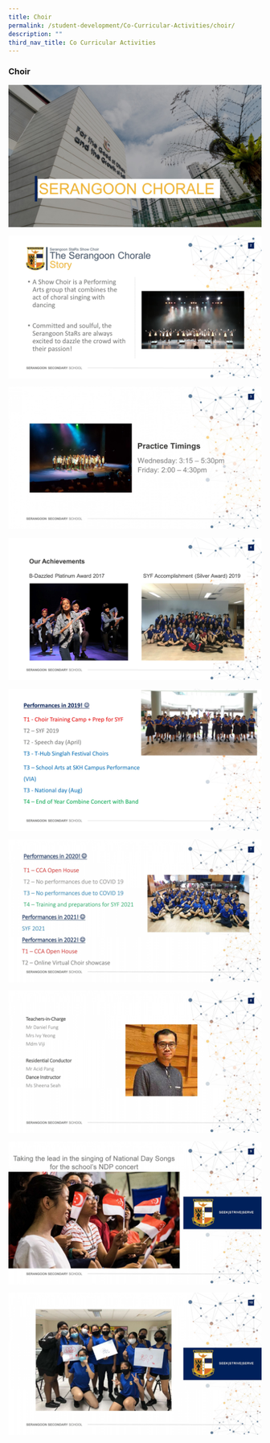 ```yaml
---
title: Choir
permalink: /student-development/Co-Curricular-Activities/choir/
description: ""
third_nav_title: Co Curricular Activities
---
```

### Choir

![](/images/Slide1.jpg)

![](/images/Slide2.jpg)

![](/images/Slide3A.jpg)

![](/images/Slide4.jpg)

![](/images/Slide5.jpg)

![](/images/slide%206.jpg)

![](/images/slide%207.jpg)

![](/images/slide%208.jpg)

![](/images/slide%209.jpg)
